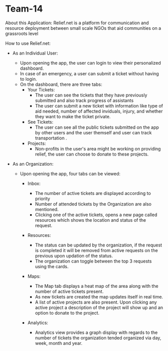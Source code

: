 # Team-14

About this Application:
Relief.net is a platform for communication and resource deployment between small scale NGOs that aid communities on a grassroots level

How to use Relief.net:
  * As an Individual User:
    - Upon opening the app, the user can login to view their personalized dashboard.
    - In case of an emergency, a user can submit a ticket without having to login.
    - On the dashboard, there are three tabs:
        - Your Tickets: 
            - The user can see the tickets that they have previously submitted and also track progress of assistants
            - The user can submit a new ticket with information like type of aid needed, number of affected inviduals, injury,
              and whether they want to make the ticket private.
        - See Tickets:
            - The user can see all the public tickets submitted on the app by other users and the user themself and user can track transportation .
        - Projects:
            - Non-profits in the user's area might be working on providing relief, the user can choose to donate to 
              these projects.
   
  * As an Organization:
    - Upon opening the app, four tabs can be viewed:
        - Inbox:
            - The number of active tickets are displayed according to priority
            - Number of attended tickets by the Organization are also mentioned.
            - Clicking one of the active tickets, opens a new page called resources which shows the location 
              and status of the request.
              
        - Resources:
          - The status can be updated by the organization, if the request is completed it will be removed from 
              active requests on the previous upon updation of the status.
          - The organization can toggle between the top 3 requests using the cards.
        - Maps:
          - The Map tab displays a heat map of the area along with the number of active tickets present.
          - As new tickets are created the map updates itself in real time.
          - A list of active projects are also present. Upon clicking any active project a description of the
            project will show up and an option to donate to the project.
        - Analytics: 
          - Analytics view provides a graph display with regards to the number of tickets the organization 
            tended organized via day, week, month and year.

    
